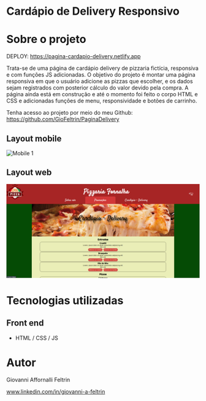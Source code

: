 # Cardápio de Delivery Responsivo


# Sobre o projeto

DEPLOY: https://pagina-cardapio-delivery.netlify.app

Trata-se de uma página de cardápio delivery de pizzaria fictícia, responsiva e com funções JS adicionadas.
O objetivo do projeto é montar uma página responsiva em que o usuário adicione as pizzas que escolher, e os dados sejam registrados com posterior cálculo do valor devido pela compra.
A página ainda está em construção e até o momento foi feito o corpo HTML e CSS e adicionadas funções de menu, responsividade e botões de carrinho.

Tenha acesso ao projeto por meio do meu Github: https://github.com/GioFeltrin/PaginaDelivery

## Layout mobile
![Mobile 1](http://g.recordit.co/mt7CcuuRKA.gif)

## Layout web
![Web 1](styles/Imagens/layout.png)


# Tecnologias utilizadas

## Front end
- HTML / CSS / JS 

# Autor

Giovanni Affornalli Feltrin

www.linkedin.com/in/giovanni-a-feltrin

